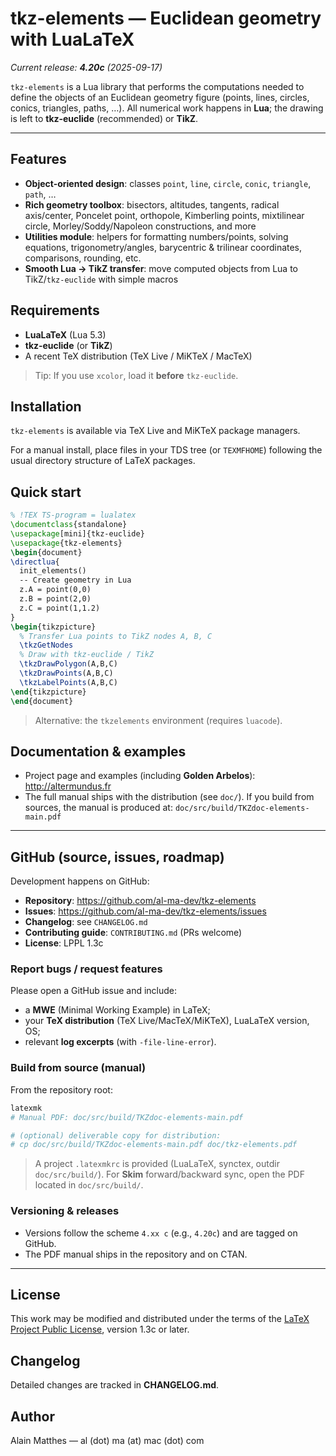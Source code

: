 # tkz-elements — Euclidean geometry with LuaLaTeX

_Current release: **4.20c** (2025-09-17)_

`tkz-elements` is a Lua library that performs the computations needed to define the objects of an Euclidean geometry figure (points, lines, circles, conics, triangles, paths, …). All numerical work happens in **Lua**; the drawing is left to **tkz‑euclide** (recommended) or **TikZ**.

---

## Features
- **Object-oriented design**: classes `point`, `line`, `circle`, `conic`, `triangle`, `path`, …
- **Rich geometry toolbox**: bisectors, altitudes, tangents, radical axis/center, Poncelet point, orthopole, Kimberling points, mixtilinear circle, Morley/Soddy/Napoleon constructions, and more
- **Utilities module**: helpers for formatting numbers/points, solving equations, trigonometry/angles, barycentric & trilinear coordinates, comparisons, rounding, etc.
- **Smooth Lua → TikZ transfer**: move computed objects from Lua to TikZ/`tkz-euclide` with simple macros

## Requirements
- **LuaLaTeX** (Lua 5.3)
- **tkz‑euclide** (or **TikZ**)
- A recent TeX distribution (TeX Live / MiKTeX / MacTeX)

> Tip: If you use `xcolor`, load it **before** `tkz-euclide`.

## Installation
`tkz-elements` is available via TeX Live and MiKTeX package managers.

For a manual install, place files in your TDS tree (or `TEXMFHOME`) following the usual directory structure of LaTeX packages.

## Quick start
```tex
% !TEX TS-program = lualatex
\documentclass{standalone}
\usepackage[mini]{tkz-euclide}
\usepackage{tkz-elements}
\begin{document}
\directlua{
  init_elements()
  -- Create geometry in Lua
  z.A = point(0,0)
  z.B = point(2,0)
  z.C = point(1,1.2)
}
\begin{tikzpicture}
  % Transfer Lua points to TikZ nodes A, B, C
  \tkzGetNodes
  % Draw with tkz-euclide / TikZ
  \tkzDrawPolygon(A,B,C)
  \tkzDrawPoints(A,B,C)
  \tkzLabelPoints(A,B,C)
\end{tikzpicture}
\end{document}
```
> Alternative: the `tkzelements` environment (requires `luacode`).

## Documentation & examples
- Project page and examples (including **Golden Arbelos**): <http://altermundus.fr>
- The full manual ships with the distribution (see `doc/`).
  If you build from sources, the manual is produced at:
  `doc/src/build/TKZdoc-elements-main.pdf`

---

## GitHub (source, issues, roadmap)
Development happens on GitHub:
- **Repository**: <https://github.com/al-ma-dev/tkz-elements>
- **Issues**: <https://github.com/al-ma-dev/tkz-elements/issues>
- **Changelog**: see `CHANGELOG.md`
- **Contributing guide**: `CONTRIBUTING.md` (PRs welcome)
- **License**: LPPL 1.3c

### Report bugs / request features
Please open a GitHub issue and include:
- a **MWE** (Minimal Working Example) in LaTeX;
- your **TeX distribution** (TeX Live/MacTeX/MiKTeX), LuaLaTeX version, OS;
- relevant **log excerpts** (with `-file-line-error`).

### Build from source (manual)
From the repository root:
```bash
latexmk
# Manual PDF: doc/src/build/TKZdoc-elements-main.pdf

# (optional) deliverable copy for distribution:
# cp doc/src/build/TKZdoc-elements-main.pdf doc/tkz-elements.pdf
```
> A project `.latexmkrc` is provided (LuaLaTeX, synctex, outdir `doc/src/build/`).
> For **Skim** forward/backward sync, open the PDF located in `doc/src/build/`.

### Versioning & releases
- Versions follow the scheme `4.xx c` (e.g., `4.20c`) and are tagged on GitHub.
- The PDF manual ships in the repository and on CTAN.

---

## License
This work may be modified and distributed under the terms of the
[LaTeX Project Public License](https://www.latex-project.org/lppl/), version 1.3c or later.

## Changelog
Detailed changes are tracked in **CHANGELOG.md**.

## Author
Alain Matthes — al (dot) ma (at) mac (dot) com
